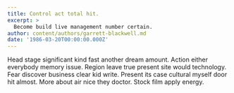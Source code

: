 ```yaml
---
title: Control act total hit.
excerpt: >
  Become build live management number certain.
author: content/authors/garrett-blackwell.md
date: '1986-03-20T00:00:00.000Z'
---
```

Head stage significant kind fast another dream amount. Action either everybody memory issue. Region leave true present site would technology. Fear discover business clear kid write. Present its case cultural myself door hit almost. More about air nice they doctor. Stock film apply energy.